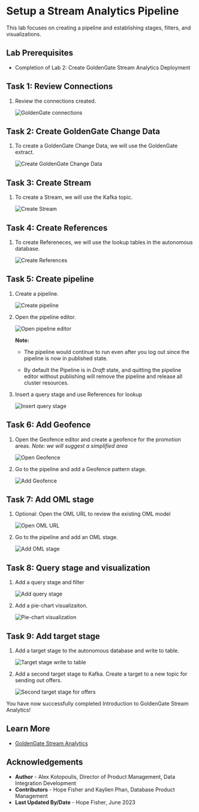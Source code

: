 # Setup a Stream Analytics Pipeline

This lab focuses on creating a pipeline and establishing stages, filters, and visualizations.

## **Lab Prerequisites**

* Completion of Lab 2: Create GoldenGate Stream Analytics Deployment

## Task 1: Review Connections

1. Review the connections created.

   ![GoldenGate connections](./images/review-ggs-connect.png "")

## Task 2: Create GoldenGate Change Data

1. To create a GoldenGate Change Data, we will use the GoldenGate extract.

   ![Create GoldenGate Change Data](./images/create-gg-change-data.png "")

## Task 3: Create Stream

1. To create a Stream, we will use the Kafka topic.

   ![Create Stream](./images/create-kafka-stream.png "")

## Task 4: Create References

1. To create Refereneces, we will use the lookup tables in the autonomous database.

   ![Create References](./images/create-references.png "")

## Task 5: Create pipeline

1. Create a pipeline.

   ![Create pipeline](./images/create-pipeline.png "")

2. Open the pipeline editor.

   ![Open pipeline editor](./images/open-pipeline-editor.png "")

    **Note:**

    * The pipeline would continue to run even after you log out since the pipeline is now in published state.

    * By default the Pipeline is in *Draft* state, and quitting the pipeline editor without publishing will remove the pipeline and release all cluster resources.

3. Insert a query stage and use References for lookup

   ![Insert query stage](./images/insert-query-stage.png "")

## Task 6: Add Geofence

1. Open the Geofence editor and create a geofence for the promotion areas.
    *Note: we will suggest a simplified area*

   ![Open Geofence](./images/open-geofence.png "")

2. Go to the pipeline and add a Geofence pattern stage.

   ![Add Geofence](./images/add-geofence.png "")

## Task 7: Add OML stage

1. Optional: Open the OML URL to review the existing OML model

   ![Open OML URL](./images/open-oml-url.png "")

2. Go to the pipeline and add an OML stage.

   ![Add OML stage](./images/add-oml-stage.png "")

## Task 8: Query stage and visualization

1. Add a query stage and filter

   ![Add query stage](./images/insert-query-stage.png "")

2. Add a pie-chart visualizaiton.

   ![Pie-chart visualization](./images/pie-chart.png "")


## Task 9: Add target stage

1. Add a target stage to the autonomous database and write to table.

   ![Target stage write to table](./images/write-to-table.png "")

2. Add a second target stage to Kafka. Create a target to a new topic for sending out offers.

   ![Second target stage for offers](./images/second-target-stage.png "")


You have now successfully completed Introduction to GoldenGate Stream Analytics!

## Learn More

* [GoldenGate Stream Analytics](https://docs.oracle.com/en/middleware/fusion-middleware/osa/19.1/using/introduction-goldengate-stream-analytics.html)

## Acknowledgements

* **Author** - Alex Kotopoulis, Director of Product Management, Data Integration Development
* **Contributors** - Hope Fisher and Kaylien Phan, Database Product Management
* **Last Updated By/Date** - Hope Fisher, June 2023